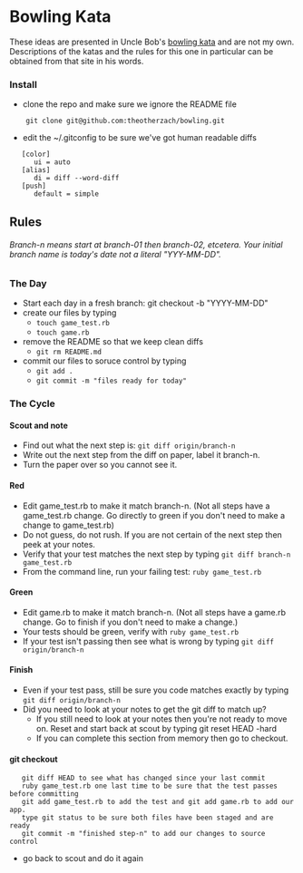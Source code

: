 Bowling Kata
====

These ideas are presented in Uncle Bob's [bowling kata](http://butunclebob.com/ArticleS.UncleBob.TheBowlingGameKata) and are not my own. Descriptions of the katas and the rules for this one in particular can be obtained from that site in his words.
### Install

* clone the repo and make sure we ignore the README file

```
    git clone git@github.com:theotherzach/bowling.git
```

* edit the ~/.gitconfig to be sure we've got human readable diffs

```
   [color]
      ui = auto
   [alias]
      di = diff --word-diff
   [push]
      default = simple
```


## Rules
###### Branch-n means start at branch-01 then branch-02, etcetera. Your initial branch name is today's date not a literal "YYY-MM-DD".


### The Day
* Start each day in a fresh branch: git checkout -b "YYYY-MM-DD"
* create our files by typing
    * `touch game_test.rb`
    * `touch game.rb`
* remove the README so that we keep clean diffs
   * `git rm README.md`
* commit our files to soruce control by typing
    * `git add .`
    * `git commit -m "files ready for today"`

### The Cycle

#### Scout and note
* Find out what the next step is: `git diff origin/branch-n`
* Write out the next step from the diff on paper, label it branch-n.
* Turn the paper over so you cannot see it. 

#### Red
* Edit game_test.rb to make it match branch-n. (Not all steps have a game_test.rb change. Go directly to green if you don't need to make a change to game_test.rb)
* Do not guess, do not rush. If you are not certain of the next step then peek at your notes.
* Verify that your test matches the next step by typing `git diff branch-n game_test.rb`
* From the command line, run your failing test: `ruby game_test.rb`

#### Green
* Edit game.rb to make it match branch-n. (Not all steps have a game.rb change. Go to finish if you don't need to make a change.)
* Your tests should be green, verify with `ruby game_test.rb`
* If your test isn't passing then see what is wrong by typing `git diff origin/branch-n`

#### Finish
* Even if your test pass, still be sure you code matches exactly by typing `git diff origin/branch-n`
* Did you need to look at your notes to get the git diff to match up?
    * If you still need to look at your notes then you're not ready to move on. Reset and start back at scout by typing git reset HEAD -hard
    * If you can complete this section from memory then go to checkout.

#### git checkout
```
   git diff HEAD to see what has changed since your last commit
   ruby game_test.rb one last time to be sure that the test passes before committing
   git add game_test.rb to add the test and git add game.rb to add our app.
   type git status to be sure both files have been staged and are ready
   git commit -m "finished step-n" to add our changes to source control
```
* go back to scout and do it again
